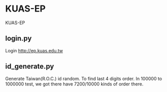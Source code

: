 KUAS-EP
=======

KUAS-EP

login.py
-----
Login http://ep.kuas.edu.tw

id_generate.py
-----
Generate Taiwan(R.O.C.) id random.
To find last 4 digits order.
In 100000 to 1000000 test, we got there have 7200/10000 kinds of order there.
